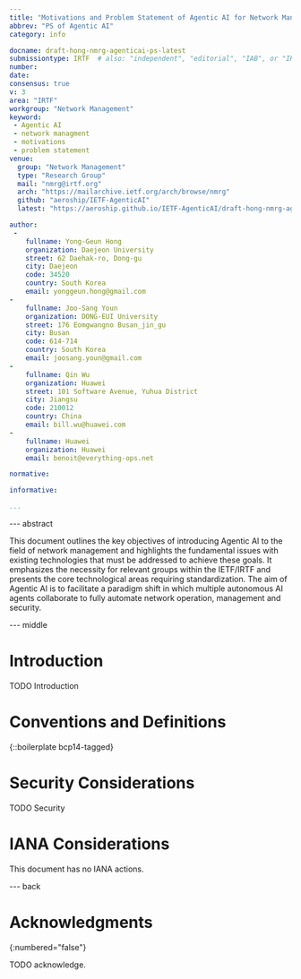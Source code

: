 ```yaml
---
title: "Motivations and Problem Statement of Agentic AI for Network Management"
abbrev: "PS of Agentic AI"
category: info

docname: draft-hong-nmrg-agenticai-ps-latest
submissiontype: IRTF  # also: "independent", "editorial", "IAB", or "IRTF"
number:
date:
consensus: true
v: 3
area: "IRTF"
workgroup: "Network Management"
keyword:
 - Agentic AI
 - network managment
 - motivations
 - problem statement
venue:
  group: "Network Management"
  type: "Research Group"
  mail: "nmrg@irtf.org"
  arch: "https://mailarchive.ietf.org/arch/browse/nmrg"
  github: "aeroship/IETF-AgenticAI"
  latest: "https://aeroship.github.io/IETF-AgenticAI/draft-hong-nmrg-agenticai-ps.html"

author:
 -
    fullname: Yong-Geun Hong
    organization: Daejeon University
    street: 62 Daehak-ro, Dong-gu
    city: Daejeon
    code: 34520
    country: South Korea
    email: yonggeun.hong@gmail.com
-
    fullname: Joo-Sang Youn
    organization: DONG-EUI University
    street: 176 Eomgwangno Busan_jin_gu
    city: Busan
    code: 614-714
    country: South Korea
    email: joosang.youn@gmail.com
-
    fullname: Qin Wu
    organization: Huawei
    street: 101 Software Avenue, Yuhua District
    city: Jiangsu
    code: 210012
    country: China
    email: bill.wu@huawei.com
-
    fullname: Huawei
    organization: Huawei
    email: benoit@everything-ops.net

normative:

informative:

...
```


--- abstract

This document outlines the key objectives of introducing Agentic AI to the field of network management and highlights the fundamental issues with existing technologies that must be addressed to achieve these goals. It emphasizes the necessity for relevant groups within the IETF/IRTF and presents the core technological areas requiring standardization. The aim of Agentic AI is to facilitate a paradigm shift in which multiple autonomous AI agents collaborate to fully automate network operation, management and security.


--- middle

# Introduction

TODO Introduction


# Conventions and Definitions

{::boilerplate bcp14-tagged}


# Security Considerations

TODO Security


# IANA Considerations

This document has no IANA actions.


--- back

# Acknowledgments
{:numbered="false"}

TODO acknowledge.
